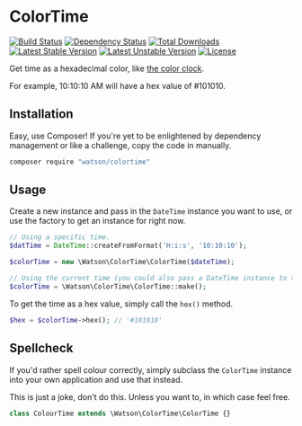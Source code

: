 ColorTime
=========

[![Build Status](https://travis-ci.org/dwightwatson/colortime.svg?branch=master)](https://travis-ci.org/dwightwatson/colortime)
[![Dependency Status](https://www.versioneye.com/php/watson:colortime/1.0.0/badge.svg)](https://www.versioneye.com/php/watson:colortime/1.0.0)
[![Total Downloads](https://poser.pugx.org/watson/colortime/downloads.svg)](https://packagist.org/packages/watson/colortime)
[![Latest Stable Version](https://poser.pugx.org/watson/colortime/v/stable.svg)](https://packagist.org/packages/watson/colortime)
[![Latest Unstable Version](https://poser.pugx.org/watson/colortime/v/unstable.svg)](https://packagist.org/packages/watson/colortime)
[![License](https://poser.pugx.org/watson/colortime/license.svg)](https://packagist.org/packages/watson/colortime)

Get time as a hexadecimal color, like [the color clock](http://www.jacopocolo.com/hexclock/).

For example, 10:10:10 AM will have a hex value of #101010.

## Installation

Easy, use Composer! If you're yet to be enlightened by dependency management or like a challenge, copy the code in manually.

```sh
composer require "watson/colortime"
```

## Usage

Create a new instance and pass in the `DateTime` instance you want to use, or use the factory to get an instance for right now.

```php
// Using a specific time.
$datTime = DateTime::createFromFormat('H:i:s', '10:10:10');

$colorTime = new \Watson\ColorTime\ColorTime($dateTime);

// Using the current time (you could also pass a DateTime instance to the factory if you so desired).
$colorTime = \Watson\ColorTime\ColorTime::make();
```

To get the time as a hex value, simply call the `hex()` method.

```php
$hex = $colorTime->hex(); // '#101010'
```

## Spellcheck

If you'd rather spell colour correctly, simply subclass the `ColorTime` instance into your own application and use that instead.

This is just a joke, don't do this. Unless you want to, in which case feel free.

```php
class ColourTime extends \Watson\ColorTime\ColorTime {}
```